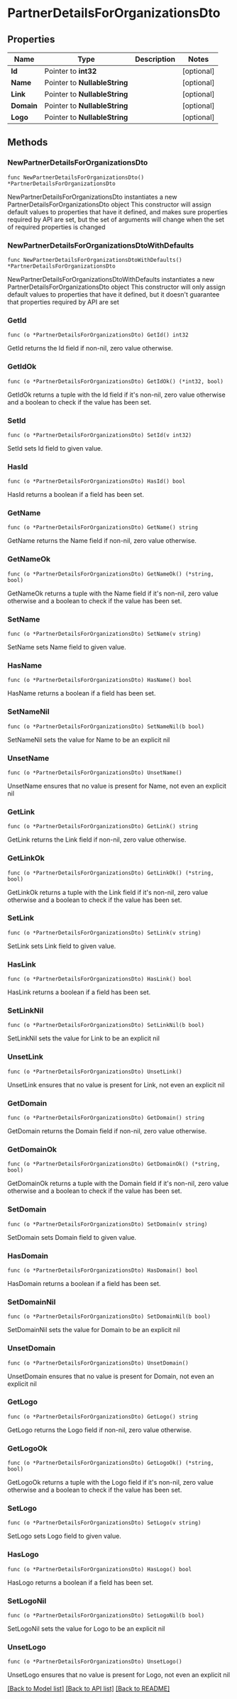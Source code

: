 # PartnerDetailsForOrganizationsDto

## Properties

Name | Type | Description | Notes
------------ | ------------- | ------------- | -------------
**Id** | Pointer to **int32** |  | [optional] 
**Name** | Pointer to **NullableString** |  | [optional] 
**Link** | Pointer to **NullableString** |  | [optional] 
**Domain** | Pointer to **NullableString** |  | [optional] 
**Logo** | Pointer to **NullableString** |  | [optional] 

## Methods

### NewPartnerDetailsForOrganizationsDto

`func NewPartnerDetailsForOrganizationsDto() *PartnerDetailsForOrganizationsDto`

NewPartnerDetailsForOrganizationsDto instantiates a new PartnerDetailsForOrganizationsDto object
This constructor will assign default values to properties that have it defined,
and makes sure properties required by API are set, but the set of arguments
will change when the set of required properties is changed

### NewPartnerDetailsForOrganizationsDtoWithDefaults

`func NewPartnerDetailsForOrganizationsDtoWithDefaults() *PartnerDetailsForOrganizationsDto`

NewPartnerDetailsForOrganizationsDtoWithDefaults instantiates a new PartnerDetailsForOrganizationsDto object
This constructor will only assign default values to properties that have it defined,
but it doesn't guarantee that properties required by API are set

### GetId

`func (o *PartnerDetailsForOrganizationsDto) GetId() int32`

GetId returns the Id field if non-nil, zero value otherwise.

### GetIdOk

`func (o *PartnerDetailsForOrganizationsDto) GetIdOk() (*int32, bool)`

GetIdOk returns a tuple with the Id field if it's non-nil, zero value otherwise
and a boolean to check if the value has been set.

### SetId

`func (o *PartnerDetailsForOrganizationsDto) SetId(v int32)`

SetId sets Id field to given value.

### HasId

`func (o *PartnerDetailsForOrganizationsDto) HasId() bool`

HasId returns a boolean if a field has been set.

### GetName

`func (o *PartnerDetailsForOrganizationsDto) GetName() string`

GetName returns the Name field if non-nil, zero value otherwise.

### GetNameOk

`func (o *PartnerDetailsForOrganizationsDto) GetNameOk() (*string, bool)`

GetNameOk returns a tuple with the Name field if it's non-nil, zero value otherwise
and a boolean to check if the value has been set.

### SetName

`func (o *PartnerDetailsForOrganizationsDto) SetName(v string)`

SetName sets Name field to given value.

### HasName

`func (o *PartnerDetailsForOrganizationsDto) HasName() bool`

HasName returns a boolean if a field has been set.

### SetNameNil

`func (o *PartnerDetailsForOrganizationsDto) SetNameNil(b bool)`

 SetNameNil sets the value for Name to be an explicit nil

### UnsetName
`func (o *PartnerDetailsForOrganizationsDto) UnsetName()`

UnsetName ensures that no value is present for Name, not even an explicit nil
### GetLink

`func (o *PartnerDetailsForOrganizationsDto) GetLink() string`

GetLink returns the Link field if non-nil, zero value otherwise.

### GetLinkOk

`func (o *PartnerDetailsForOrganizationsDto) GetLinkOk() (*string, bool)`

GetLinkOk returns a tuple with the Link field if it's non-nil, zero value otherwise
and a boolean to check if the value has been set.

### SetLink

`func (o *PartnerDetailsForOrganizationsDto) SetLink(v string)`

SetLink sets Link field to given value.

### HasLink

`func (o *PartnerDetailsForOrganizationsDto) HasLink() bool`

HasLink returns a boolean if a field has been set.

### SetLinkNil

`func (o *PartnerDetailsForOrganizationsDto) SetLinkNil(b bool)`

 SetLinkNil sets the value for Link to be an explicit nil

### UnsetLink
`func (o *PartnerDetailsForOrganizationsDto) UnsetLink()`

UnsetLink ensures that no value is present for Link, not even an explicit nil
### GetDomain

`func (o *PartnerDetailsForOrganizationsDto) GetDomain() string`

GetDomain returns the Domain field if non-nil, zero value otherwise.

### GetDomainOk

`func (o *PartnerDetailsForOrganizationsDto) GetDomainOk() (*string, bool)`

GetDomainOk returns a tuple with the Domain field if it's non-nil, zero value otherwise
and a boolean to check if the value has been set.

### SetDomain

`func (o *PartnerDetailsForOrganizationsDto) SetDomain(v string)`

SetDomain sets Domain field to given value.

### HasDomain

`func (o *PartnerDetailsForOrganizationsDto) HasDomain() bool`

HasDomain returns a boolean if a field has been set.

### SetDomainNil

`func (o *PartnerDetailsForOrganizationsDto) SetDomainNil(b bool)`

 SetDomainNil sets the value for Domain to be an explicit nil

### UnsetDomain
`func (o *PartnerDetailsForOrganizationsDto) UnsetDomain()`

UnsetDomain ensures that no value is present for Domain, not even an explicit nil
### GetLogo

`func (o *PartnerDetailsForOrganizationsDto) GetLogo() string`

GetLogo returns the Logo field if non-nil, zero value otherwise.

### GetLogoOk

`func (o *PartnerDetailsForOrganizationsDto) GetLogoOk() (*string, bool)`

GetLogoOk returns a tuple with the Logo field if it's non-nil, zero value otherwise
and a boolean to check if the value has been set.

### SetLogo

`func (o *PartnerDetailsForOrganizationsDto) SetLogo(v string)`

SetLogo sets Logo field to given value.

### HasLogo

`func (o *PartnerDetailsForOrganizationsDto) HasLogo() bool`

HasLogo returns a boolean if a field has been set.

### SetLogoNil

`func (o *PartnerDetailsForOrganizationsDto) SetLogoNil(b bool)`

 SetLogoNil sets the value for Logo to be an explicit nil

### UnsetLogo
`func (o *PartnerDetailsForOrganizationsDto) UnsetLogo()`

UnsetLogo ensures that no value is present for Logo, not even an explicit nil

[[Back to Model list]](../README.md#documentation-for-models) [[Back to API list]](../README.md#documentation-for-api-endpoints) [[Back to README]](../README.md)


